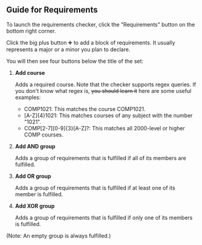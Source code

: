 ## Guide for Requirements

To launch the requirements checker, click the "Requirements" button on the bottom right corner.

Click the big plus button ➕ to add a block of requirements. It usually represents a major or a minor you plan to declare.

You will then see four buttons below the title of the set:

1. **Add course**

    Adds a required course. Note that the checker supports regex queries. If you don't know what regex is, <s>you should learn it</s> here are some useful examples:

    - COMP1021: This matches the course COMP1021.
    - [A-Z]{4}1021: This matches courses of any subject with the number "1021".
    - COMP[2-7][0-9]{3}[A-Z]?: This matches all 2000-level or higher COMP courses.

2. **Add AND group**

    Adds a group of requirements that is fulfilled if all of its members are fulfilled.

3. **Add OR group**

    Adds a group of requirements that is fulfilled if at least one of its member is fulfilled.

4. **Add XOR group**

    Adds a group of requirements that is fulfilled if only one of its members is fulfilled.

(Note: An empty group is always fulfilled.)